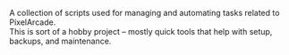 A collection of scripts used for managing and automating tasks related to PixelArcade.  
This is sort of a hobby project – mostly quick tools that help with setup, backups, and maintenance.
